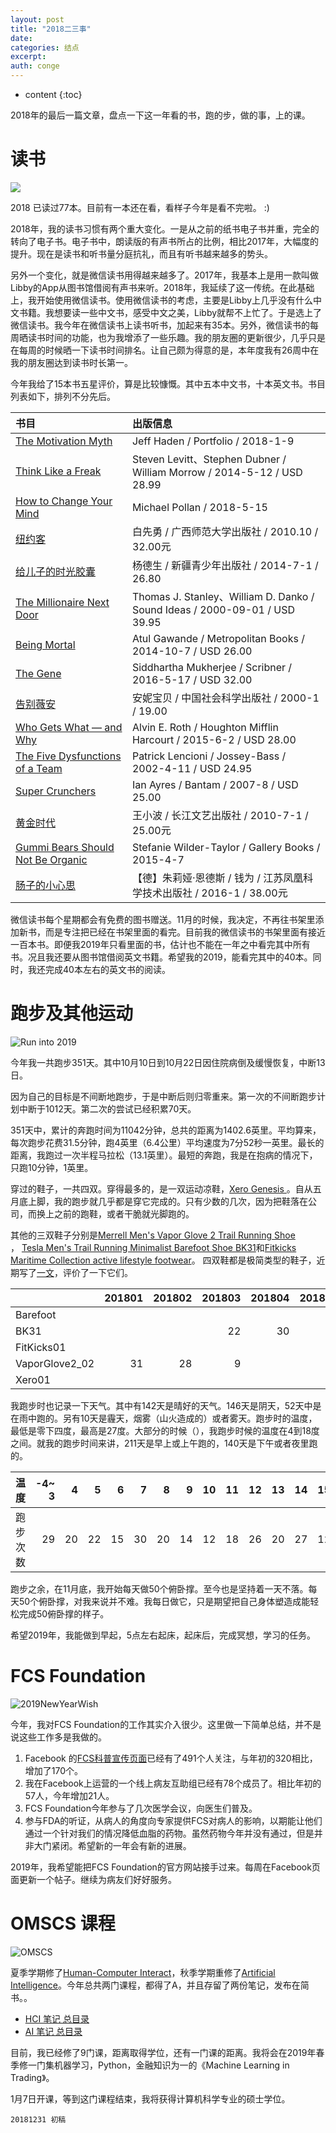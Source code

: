 ```yaml
---
layout: post
title: "2018二三事"
date:
categories: 结点
excerpt:
auth: conge
---
```

* content
{:toc}

2018年的最后一篇文章，盘点一下这一年看的书，跑的步，做的事，上的课。

# 读书
![](/assets/images/结点/118382-84d315a8a5acc64d.png)

2018 已读过77本。目前有一本还在看，看样子今年是看不完啦。 :)

2018年，我的读书习惯有两个重大变化。一是从之前的纸书电子书并重，完全的转向了电子书。电子书中，朗读版的有声书所占的比例，相比2017年，大幅度的提升。现在是读书和听书量分庭抗礼，而且有听书越来越多的势头。

另外一个变化，就是微信读书用得越来越多了。2017年，我基本上是用一款叫做Libby的App从图书馆借阅有声书来听。2018年，我延续了这一传统。在此基础上，我开始使用微信读书。使用微信读书的考虑，主要是Libby上几乎没有什么中文书籍。我想要读一些中文书，感受中文之美，Libby就帮不上忙了。于是选上了微信读书。我今年在微信读书上读书听书，加起来有35本。另外，微信读书的每周晒读书时间的功能，也为我增添了一些乐趣。我的朋友圈的更新很少，几乎只是在每周的时候晒一下读书时间排名。让自己颇为得意的是，本年度我有26周中在我的朋友圈达到读书时长第一。

今年我给了15本书五星评价，算是比较慷慨。其中五本中文书，十本英文书。书目列表如下，排列不分先后。

|书目                                                                      |出版信息                                                                   |
|:--------------------------------------------------------------------------|:--------------------------------------------------------------------------|
|[The Motivation Myth](https://book.douban.com/subject/30333767/) |Jeff Haden / Portfolio / 2018-1-9                                          |
|[Think Like a Freak](https://book.douban.com/subject/21965914/) |Steven Levitt、Stephen Dubner / William Morrow / 2014-5-12 / USD 28.99     |
|[How to Change Your Mind](https://book.douban.com/subject/30224074/) |Michael Pollan / 2018-5-15                                                 |
|[纽约客](https://book.douban.com/subject/5337243/)  |白先勇 / 广西师范大学出版社 / 2010.10 / 32.00元                            |
|[给儿子的时光胶囊](https://book.douban.com/subject/25966456/) |杨德生 / 新疆青少年出版社 / 2014-7-1 / 26.80                               |
|[The Millionaire Next Door](https://book.douban.com/subject/1771357/)  |Thomas J. Stanley、William D. Danko / Sound Ideas / 2000-09-01 / USD 39.95 |
|[Being Mortal](https://book.douban.com/subject/26093161/) |Atul Gawande / Metropolitan Books / 2014-10-7 / USD 26.00                  |
|[The Gene](https://book.douban.com/subject/26754245/) |Siddhartha Mukherjee / Scribner / 2016-5-17 / USD 32.00                    |
|[告别薇安](https://book.douban.com/subject/1016523/)  |安妮宝贝 / 中国社会科学出版社 / 2000-1 / 19.00                             |
|[Who Gets What — and Why](https://book.douban.com/subject/26367420/) |Alvin E. Roth / Houghton Mifflin Harcourt / 2015-6-2 / USD 28.00           |
|[The Five Dysfunctions of a Team](https://book.douban.com/subject/2126190/)  |Patrick Lencioni / Jossey-Bass / 2002-4-11 / USD 24.95                     |
|[Super Crunchers](https://book.douban.com/subject/2334744/)  |Ian Ayres / Bantam / 2007-8 / USD 25.00                                    |
|[黄金时代](https://book.douban.com/subject/4894345/)  |王小波 / 长江文艺出版社 / 2010-7-1 / 25.00元                               |
|[Gummi Bears Should Not Be Organic](https://book.douban.com/subject/26258591/) |Stefanie Wilder-Taylor / Gallery Books / 2015-4-7                          |
|[肠子的小心思](https://book.douban.com/subject/26706730/) |【德】朱莉娅·恩德斯 / 钱为 / 江苏凤凰科学技术出版社 / 2016-1 / 38.00元     |

微信读书每个星期都会有免费的图书赠送。11月的时候，我决定，不再往书架里添加新书，而是专注把已经在书架里面的看完。目前我的微信读书的书架里面有接近一百本书。即便我2019年只看里面的书，估计也不能在一年之中看完其中所有书。况且我还要从图书馆借阅英文书籍。希望我的2019，能看完其中的40本。同时，我还完成40本左右的英文书的阅读。

# 跑步及其他运动
![Run into 2019](/assets/images/结点/118382-70487da5d5a460ee.jpg)

今年我一共跑步351天。其中10月10日到10月22日因住院病倒及缓慢恢复，中断13日。

因为自己的目标是不间断地跑步，于是中断后则归零重来。第一次的不间断跑步计划中断于1012天。第二次的尝试已经积累70天。

351天中，累计的奔跑时间为11042分钟，总共的距离为1402.6英里。平均算来，每次跑步花费31.5分钟，跑4英里（6.4公里）平均速度为7分52秒一英里。最长的距离，我跑过一次半程马拉松（13.1英里）。最短的奔跑，我是在抱病的情况下，只跑10分钟，1英里。

穿过的鞋子，一共四双。穿得最多的，是一双运动凉鞋，[Xero Genesis ](https://www.jianshu.com/p/a60bc4079f35)。自从五月底上脚，我的跑步就几乎都是穿它完成的。只有少数的几次，因为把鞋落在公司，而换上之前的跑鞋，或者干脆就光脚跑的。

其他的三双鞋子分别是[Merrell Men's Vapor Glove 2 Trail Running Shoe](https://link.jianshu.com/?t=https%3A%2F%2Fwww.amazon.com%2FMerrell-Vapor-Glove-Running-Bright%2Fdp%2FB00KZOBY24%2F)
， [Tesla Men's Trail Running Minimalist Barefoot Shoe BK31](https://link.jianshu.com/?t=https%3A%2F%2Fwww.amazon.com%2Fgp%2Fproduct%2FB07425F3FY)和[Fitkicks Maritime Collection active lifestyle footwear](https://link.jianshu.com/?t=https%3A%2F%2Ffitkicks.com%2Fcollections%2Ffitkicks-active-lifestyle-footwear%2Fproducts%2Ffitkicks-maritime-blue-vitamin-sea)。
四双鞋都是极简类型的鞋子，近期写了[一文](https://www.jianshu.com/p/0d7620b90a70)，评价了一下它们。

|               | 201801| 201802| 201803| 201804| 201805| 201806| 201807| 201808| 201809| 201810| 201811| 201812|
|:--------------|------:|------:|------:|------:|------:|------:|------:|------:|------:|------:|------:|------:|
|Barefoot       |       |       |       |       |       |      3|      5|       |       |       |       |       |
|BK31           |       |       |     22|     30|     15|       |       |       |       |       |       |       |
|FitKicks01     |       |       |       |       |     16|      1|       |      3|      1|       |       |       |
|VaporGlove2_02 |     31|     28|      9|       |       |       |       |       |       |       |       |      2|
|Xero01         |       |       |       |       |       |     26|     26|     28|     28|     18|     30|     29|


我跑步时也记录一下天气。其中有142天是晴好的天气。146天是阴天，52天中是在雨中跑的。另有10天是霾天，烟雾（山火造成的）或者雾天。跑步时的温度，最低是零下四度，最高是27度。大部分的时候（），我跑步时候的温度在4到18度之间。就我的跑步时间来讲，211天是早上或上午跑的，140天是下午或者夜里跑的。

|  温度   | -4~ 3| 4|  5|  6|  7|  8|  9| 10| 11| 12| 13| 14| 15| 16| 17| 18| 19~17||
|:----|--:|--:|--:|--:|--:|--:|--:|--:|--:|--:|--:|--:|--:|--:|--:|--:|--:|--:|
|跑步次数 | 29|20| 22| 15| 30| 20| 14| 12| 18| 26| 20| 27| 12| 21| 15| 26|  24|

跑步之余，在11月底，我开始每天做50个俯卧撑。至今也是坚持着一天不落。每天50个俯卧撑，对我来说并不难。我每日做它，只是期望把自己身体塑造成能轻松完成50俯卧撑的样子。

希望2019年，我能做到早起，5点左右起床，起床后，完成冥想，学习的任务。

# FCS Foundation
![2019NewYearWish](/assets/images/结点/118382-8c53519cfdfaa9f2.jpg)

今年，我对FCS Foundation的工作其实介入很少。这里做一下简单总结，并不是说这些工作多是我做的。

1. Facebook 的[FCS科普宣传页面](https://www.facebook.com/fightFCS/)已经有了491个人关注，与年初的320相比，增加了170个。
2. 我在Facebook上运营的一个线上病友互助组已经有78个成员了。相比年初的57人，今年增加21人。
3. FCS Foundation今年参与了几次医学会议，向医生们普及。
4. 参与FDA的听证，从病人的角度向专家提供FCS对病人的影响，以期能让他们通过一个针对我们的情况降低血脂的药物。虽然药物今年并没有通过，但是并非大门紧闭。希望新的一年会有新的进展。

2019年，我希望能把FCS Foundation的官方网站接手过来。每周在Facebook页面更新一个帖子。继续为病友们好好服务。

# OMSCS 课程

![OMSCS](/assets/images/结点/118382-6932c804ddbfd55b.png)

夏季学期修了[Human-Computer Interact](https://www.jianshu.com/p/b0264369a13c)，秋季学期重修了[Artificial Intelligence](https://www.jianshu.com/p/a3c89cc25b1b)。今年总共两门课程，都得了A，并且存留了两份笔记，发布在简书。。

* [HCI 笔记 总目录](https://www.jianshu.com/p/b0264369a13c)
* [AI 笔记 总目录](https://www.jianshu.com/p/a3c89cc25b1b)

目前，我已经修了9门课，距离取得学位，还有一门课的距离。我将会在2019年春季修一门集机器学习，Python，金融知识为一的《Machine Learning in Trading》。

1月7日开课，等到这门课程结束，我将获得计算机科学专业的硕士学位。

```
20181231 初稿
```
